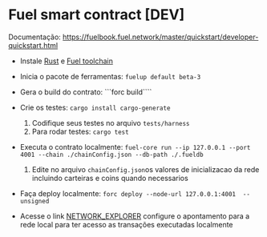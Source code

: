 # Fuel smart contract [DEV]


Documentação: https://fuelbook.fuel.network/master/quickstart/developer-quickstart.html

- Instale [Rust](https://www.rust-lang.org/tools/install) e [Fuel toolchain](https://github.com/FuelLabs/fuelup)

- Inicia o pacote de ferramentas: ```fuelup default beta-3```
- Gera o build do contrato: ```forc build````
- Crie os testes: ```cargo install cargo-generate```

    1. Codifique seus testes no arquivo ```tests/harness```
    2. Para rodar testes: ```cargo test```
- Executa o contrato localmente: ```fuel-core run --ip 127.0.0.1 --port 4001 --chain ./chainConfig.json --db-path ./.fueldb```
    1. Edite no arquivo ```chainConfig.json```os valores de inicializacao da rede incluindo carteiras e coins quando necessarios
- Faça deploy localmente: ```forc deploy --node-url 127.0.0.1:4001  --unsigned```
- Acesse o link [NETWORK_EXPLORER](https://fuellabs.github.io/block-explorer-v2/beta-3/) configure o apontamento para a rede local para ter acesso as transações executadas localmente